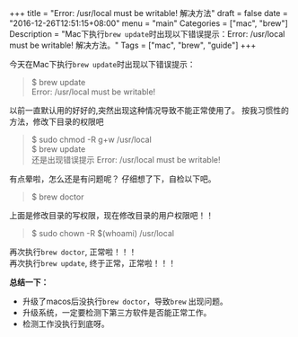 +++
title = "Error: /usr/local must be writable! 解决方法"
draft = false
date = "2016-12-26T12:51:15+08:00"
menu = "main"
Categories = ["mac", "brew"]
Description = "Mac下执行`brew update`时出现以下错误提示：Error: /usr/local must be writable! 解决方法。"
Tags = ["mac", "brew", "guide"]
+++

今天在Mac下执行`brew update`时出现以下错误提示：
  
> $ brew update  
> Error: /usr/local must be writable!   

以前一直默认用的好好的,突然出现这种情况导致不能正常使用了。
按我习惯性的方法，修改下目录的权限吧

> $ sudo chmod -R g+w /usr/local  
  $ brew update  
还是出现错误提示
Error: /usr/local must be writable!  

有点晕啦，怎么还是有问题呢？ 仔细想了下，自检以下吧。

> $ brew doctor

上面是修改目录的写权限，现在修改目录的用户权限吧！！

> $ sudo chown -R $(whoami) /usr/local

再次执行`brew doctor`, 正常啦！！！  
再次执行`brew update`, 终于正常，正常啦！！！

**总结一下：** 
 
* 升级了macos后没执行`brew doctor`，导致`brew` 出现问题。    
* 升级系统，一定要检测下第三方软件是否能正常工作。     
* 检测工作没执行到底呀。


